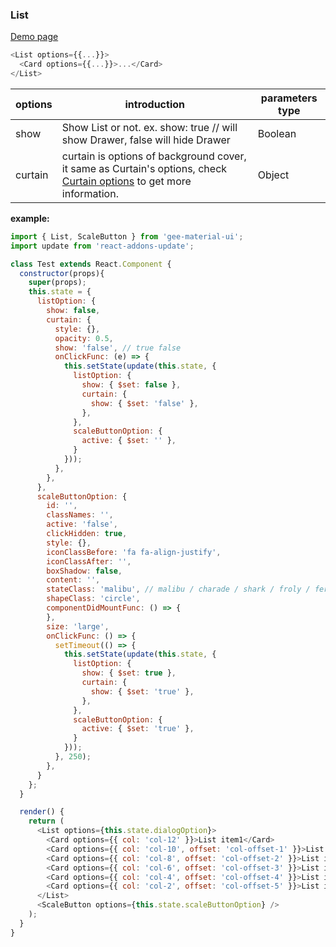 ### List

[Demo page](https://kyle-cheng-portfolio.herokuapp.com/portfolio/react-material-design#list)

```js
<List options={{...}}>
  <Card options={{...}}>...</Card>
</List>
```

options                   | introduction                                                        | parameters type
------------------------- | ------------------------------------------------------------------- | -------------------
show                      | Show List or not. ex. show: true // will show Drawer, false will hide Drawer    | Boolean
curtain                   | curtain is options of background cover, it same as Curtain's options, check [Curtain options](../Curtain/curtain.md) to get more information.  | Object

**example:**
```js
import { List, ScaleButton } from 'gee-material-ui';
import update from 'react-addons-update';

class Test extends React.Component {
  constructor(props){
    super(props);
    this.state = {
      listOption: {
        show: false,
        curtain: {
          style: {},
          opacity: 0.5,
          show: 'false', // true false
          onClickFunc: (e) => {
            this.setState(update(this.state, {
              listOption: {
                show: { $set: false },
                curtain: {
                  show: { $set: 'false' },
                },
              },
              scaleButtonOption: {
                active: { $set: '' },
              }
            }));
          },
        },
      },
      scaleButtonOption: {
        id: '',
        classNames: '',
        active: 'false',
        clickHidden: true,
        style: {},
        iconClassBefore: 'fa fa-align-justify',
        iconClassAfter: '',
        boxShadow: false,
        content: '',
        stateClass: 'malibu', // malibu / charade / shark / froly / fern
        shapeClass: 'circle',
        componentDidMountFunc: () => {
        },
        size: 'large',
        onClickFunc: () => {
          setTimeout(() => {
            this.setState(update(this.state, {
              listOption: {
                show: { $set: true },
                curtain: {
                  show: { $set: 'true' },
                },
              },
              scaleButtonOption: {
                active: { $set: 'true' },
              }
            }));
          }, 250);
        },
      }
    };
  }

  render() {
    return (
      <List options={this.state.dialogOption}>
        <Card options={{ col: 'col-12' }}>List item1</Card>
        <Card options={{ col: 'col-10', offset: 'col-offset-1' }}>List item2</Card>
        <Card options={{ col: 'col-8', offset: 'col-offset-2' }}>List item3</Card>
        <Card options={{ col: 'col-6', offset: 'col-offset-3' }}>List item4</Card>
        <Card options={{ col: 'col-4', offset: 'col-offset-4' }}>List item5</Card>
        <Card options={{ col: 'col-2', offset: 'col-offset-5' }}>List item6</Card>
      </List>
      <ScaleButton options={this.state.scaleButtonOption} />
    );
  }
}
```
